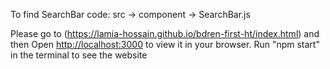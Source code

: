 To find SearchBar code:
src -> component -> SearchBar.js

Please go to
(https://lamia-hossain.github.io/bdren-first-ht/index.html)
and then Open
[http://localhost:3000](http://localhost:3000) to view it in your browser.
Run "npm start" in the terminal to see the website
